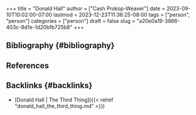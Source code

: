 +++
title = "Donald Hall"
author = ["Cash Prokop-Weaver"]
date = 2023-09-10T10:02:00-07:00
lastmod = 2023-12-23T11:36:25-08:00
tags = ["person", "person"]
categories = ["person"]
draft = false
slug = "a20e0a19-3866-403c-8d1e-1d20bfb725b8"
+++

## Bibliography {#bibliography}

## References

<style>.csl-entry{text-indent: -1.5em; margin-left: 1.5em;}</style><div class="csl-bib-body">
</div>



## Backlinks {#backlinks}

-   [Donald Hall | The Third Thing]({{< relref "donald_hall_the_third_thing.md" >}})
